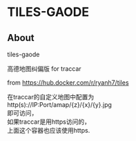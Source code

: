 # TILES-GAODE

## About

tiles-gaode

高德地图纠偏版 for traccar

from https://hub.docker.com/r/ryanh7/tiles

在traccar的自定义地图中配置为 \
http(s)://IP:Port/amap/{z}/{x}/{y}.jpg \
即可访问， \
如果traccar是用https访问的， \
上面这个容器也应该使用https.
